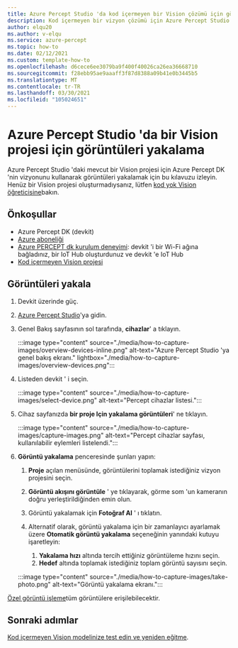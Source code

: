 ```yaml
---
title: Azure Percept Studio 'da kod içermeyen bir Vision çözümü için görüntüleri yakalama
description: Kod içermeyen bir vizyon çözümü için Azure Percept Studio 'da Azure Percept DK ile görüntüleri yakalama hakkında bilgi edinin
author: elqu20
ms.author: v-elqu
ms.service: azure-percept
ms.topic: how-to
ms.date: 02/12/2021
ms.custom: template-how-to
ms.openlocfilehash: d6cece6ee3079ba9f400f40026ca26ea36668710
ms.sourcegitcommit: f28ebb95ae9aaaff3f87d8388a09b41e0b3445b5
ms.translationtype: MT
ms.contentlocale: tr-TR
ms.lasthandoff: 03/30/2021
ms.locfileid: "105024651"
---
```

# <a name="capture-images-for-a-vision-project-in-azure-percept-studio"></a>Azure Percept Studio 'da bir Vision projesi için görüntüleri yakalama

Azure Percept Studio 'daki mevcut bir Vision projesi için Azure Percept DK 'nin vizyonunu kullanarak görüntüleri yakalamak için bu kılavuzu izleyin. Henüz bir Vision projesi oluşturmadıysanız, lütfen [kod yok Vision öğreticisine](./tutorial-nocode-vision.md)bakın.

## <a name="prerequisites"></a>Önkoşullar

- Azure Percept DK (devkit)
- [Azure aboneliği](https://azure.microsoft.com/free/)
- [Azure PERCEPT dk kurulum deneyimi](./quickstart-percept-dk-set-up.md): devkit 'i bir Wi-Fi ağına bağladınız, bir IoT Hub oluşturdunuz ve devkit 'e IoT Hub
- [Kod içermeyen Vision projesi](./tutorial-nocode-vision.md)

## <a name="capture-images"></a>Görüntüleri yakala

1. Devkit üzerinde güç.

1. [Azure Percept Studio](https://go.microsoft.com/fwlink/?linkid=2135819)'ya gidin.

1. Genel Bakış sayfasının sol tarafında, **cihazlar**' a tıklayın.

    :::image type="content" source="./media/how-to-capture-images/overview-devices-inline.png" alt-text="Azure Percept Studio 'ya genel bakış ekranı." lightbox="./media/how-to-capture-images/overview-devices.png":::

1. Listeden devkit ' i seçin.

    :::image type="content" source="./media/how-to-capture-images/select-device.png" alt-text="Percept cihazlar listesi.":::

1. Cihaz sayfanızda **bir proje Için yakalama görüntüleri**' ne tıklayın.

    :::image type="content" source="./media/how-to-capture-images/capture-images.png" alt-text="Percept cihazlar sayfası, kullanılabilir eylemleri listelendi.":::

1. **Görüntü yakalama** penceresinde şunları yapın:

    1. **Proje** açılan menüsünde, görüntülerini toplamak istediğiniz vizyon projesini seçin.

    1. **Görüntü akışını görüntüle** ' ye tıklayarak, görme som 'un kameranın doğru yerleştirildiğinden emin olun.

    1. Görüntü yakalamak için **Fotoğraf Al** ' ı tıklatın.

    1. Alternatif olarak, görüntü yakalama için bir zamanlayıcı ayarlamak üzere **Otomatik görüntü yakalama** seçeneğinin yanındaki kutuyu işaretleyin:

        1. **Yakalama hızı** altında tercih ettiğiniz görüntüleme hızını seçin.
        1. **Hedef** altında toplamak istediğiniz toplam görüntü sayısını seçin.

    :::image type="content" source="./media/how-to-capture-images/take-photo.png" alt-text="Görüntü yakalama ekranı.":::

[Özel görüntü işleme](https://www.customvision.ai/)tüm görüntülere erişilebilecektir.

## <a name="next-steps"></a>Sonraki adımlar

[Kod içermeyen Vision modelinize test edin ve yeniden eğitme](../cognitive-services/custom-vision-service/test-your-model.md).